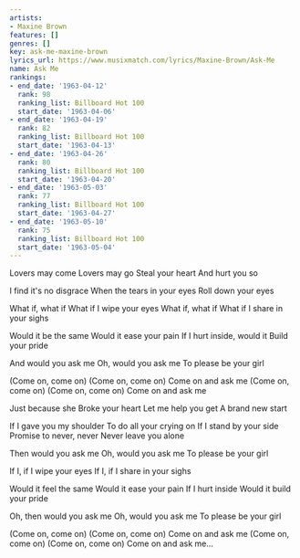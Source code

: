 ```yaml
---
artists:
- Maxine Brown
features: []
genres: []
key: ask-me-maxine-brown
lyrics_url: https://www.musixmatch.com/lyrics/Maxine-Brown/Ask-Me
name: Ask Me
rankings:
- end_date: '1963-04-12'
  rank: 98
  ranking_list: Billboard Hot 100
  start_date: '1963-04-06'
- end_date: '1963-04-19'
  rank: 82
  ranking_list: Billboard Hot 100
  start_date: '1963-04-13'
- end_date: '1963-04-26'
  rank: 80
  ranking_list: Billboard Hot 100
  start_date: '1963-04-20'
- end_date: '1963-05-03'
  rank: 77
  ranking_list: Billboard Hot 100
  start_date: '1963-04-27'
- end_date: '1963-05-10'
  rank: 75
  ranking_list: Billboard Hot 100
  start_date: '1963-05-04'
---
```

Lovers may come
Lovers may go
Steal your heart
And hurt you so

I find it's no disgrace
When the tears in your eyes
Roll down your eyes

What if, what if
What if I wipe your eyes
What if, what if
What if I share in your sighs

Would it be the same
Would it ease your pain
If I hurt inside, would it
Build your pride

And would you ask me
Oh, would you ask me
To please be your girl

(Come on, come on)
(Come on, come on)
Come on and ask me
(Come on, come on)
(Come on, come on)
Come on and ask me

Just because she
Broke your heart
Let me help you get
A brand new start

If I gave you my shoulder
To do all your crying on
If I stand by your side
Promise to never, never
Never leave you alone

Then would you ask me
Oh, would you ask me
To please be your girl

If I, if I wipe your eyes
If I, if I share in your sighs

Would it feel the same
Would it ease your pain
If I hurt inside
Would it build your pride

Oh, then would you ask me
Oh, would you ask me
To please be your girl

(Come on, come on)
(Come on, come on)
Come on and ask me
(Come on, come on)
(Come on, come on)
Come on and ask me...
